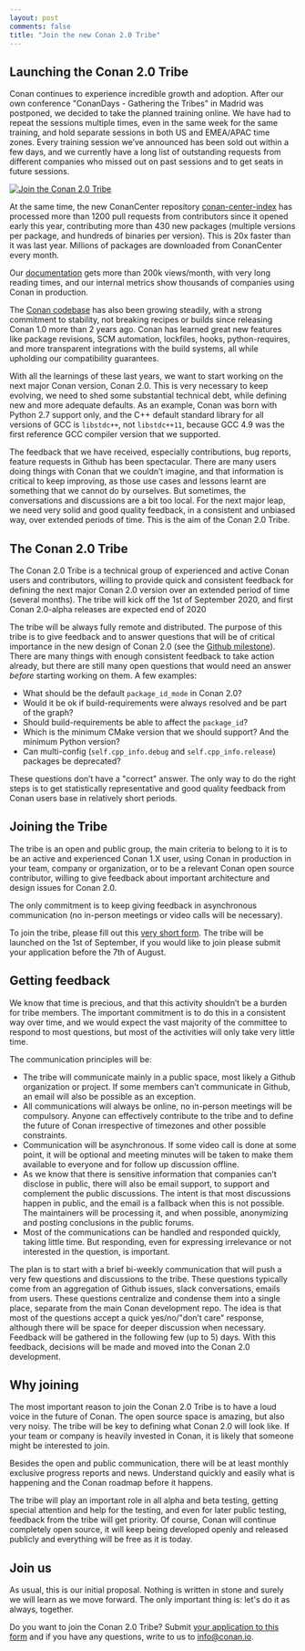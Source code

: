 ```yaml
---
layout: post 
comments: false 
title: "Join the new Conan 2.0 Tribe"
---
```


## Launching the Conan 2.0 Tribe

Conan continues to experience incredible growth and adoption. After our own conference "ConanDays - Gathering the Tribes" in Madrid was postponed, we decided to take the planned training online. We have had to repeat the sessions multiple times, even in the same week for the same training, and hold separate  sessions in both US and EMEA/APAC time zones. Every training session we’ve announced has been sold out within a few days, and we currently have a long list of outstanding requests from different companies who missed out on past sessions and to get seats in future sessions.

<p class="centered">
    <a href="https://docs.google.com/forms/d/e/1FAIpQLScJSLSpWQhvipRLBNOazFv8CBpwtjaJ7S5gCrbMcDUzXb2amg/viewform?usp=sf_link">
        <img src="{{ site.url }}/assets/post_images/2020-07-28/Conan2.0Tribe.png" align="center" alt="Join the Conan 2.0 Tribe"/>
    </a>
</p>

At the same time, the new ConanCenter repository [conan-center-index](https://github.com/conan-io/conan-center-index) has processed more than 1200 pull requests from contributors since it opened early this year, contributing more than 430 new packages (multiple versions per package, and hundreds of binaries per version). This is 20x faster than it was last year. Millions of packages are downloaded from ConanCenter every month. 

Our [documentation](https://docs.conan.io/en/latest/) gets more than 200k views/month, with very long reading times, and our internal metrics show thousands of companies using Conan in production.

The [Conan codebase](https://github.com/conan-io/conan) has also been growing steadily, with a strong commitment to stability, not breaking recipes or builds since releasing Conan 1.0 more than 2 years ago. Conan has learned great new features like package revisions, SCM automation, lockfiles, hooks, python-requires, and more transparent integrations with the build systems, all while upholding our compatibility guarantees.

With all the learnings of these last years, we want to start working on the next major Conan version, Conan 2.0. This is very necessary to keep evolving, we need to shed some substantial technical debt, while defining new and more adequate defaults. As an example, Conan was born with Python 2.7 support only, and the C++ default standard library for all versions of GCC is ``libstdc++``, not ``libstdc++11``, because GCC 4.9 was the first reference GCC compiler version that we supported.

The feedback that we have received, especially contributions, bug reports, feature requests in Github has been spectacular. There are many users doing things with Conan that we couldn’t imagine, and that information is critical to keep improving, as those use cases and lessons learnt are something that we cannot do by ourselves. But sometimes, the conversations and discussions are a bit too local. For the next major leap, we need very solid and good quality feedback, in a consistent and unbiased way, over extended periods of time. This is the aim of the Conan 2.0 Tribe.


## The Conan 2.0 Tribe

The Conan 2.0 Tribe is a technical group of experienced and active Conan users and contributors, willing to provide quick and consistent feedback for defining the next major Conan 2.0 version over an extended period of time (several months). The tribe will kick off the 1st of September 2020, and first Conan 2.0-alpha releases are expected end of 2020

The tribe will be always fully remote and distributed. The purpose of this tribe is to give feedback and to answer questions that will be of critical importance in the new design of Conan 2.0 (see the [Github milestone](https://github.com/conan-io/conan/milestone/59)). There are many things with enough consistent feedback to take action already, but there are still many open questions that would need an answer *before* starting working on them. A few examples:

- What should be the default ``package_id_mode`` in Conan 2.0?
- Would it be ok if build-requirements were always resolved and be part of the graph?
- Should build-requirements be able to affect the ``package_id``?
- Which is the minimum CMake version that we should support? And the minimum Python version?
- Can multi-config (``self.cpp_info.debug`` and ``self.cpp_info.release``) packages be deprecated?

These questions don’t have a "correct" answer. The only way to do the right steps is to get statistically representative and good quality feedback from Conan users base in relatively short periods.


## Joining the Tribe

The tribe is an open and public group, the main criteria to belong to it is to be an active and experienced Conan 1.X user, using Conan in production in your team, company or organization, or to be a relevant Conan open source contributor, willing to give feedback about important architecture and design issues for Conan 2.0.

The only commitment is to keep giving feedback in asynchronous communication (no in-person meetings or video calls will be necessary).

To join the tribe, please fill out this [very short form](https://docs.google.com/forms/d/e/1FAIpQLScJSLSpWQhvipRLBNOazFv8CBpwtjaJ7S5gCrbMcDUzXb2amg/viewform?usp=sf_link). The tribe will be launched on the 1st of September, if you would like to join please submit your application before the 7th of August.


## Getting feedback

We know that time is precious, and that this activity shouldn’t be a burden for tribe members. The important commitment is to do this in a consistent way over time, and we would expect the vast majority of the committee to respond to most questions, but most of the activities will only take very little time. 

The communication principles will be:

- The tribe will communicate mainly in a public space, most likely a Github organization or project. If some members can’t communicate in Github, an email will also be possible as an exception.
- All communications will always be online, no in-person meetings will be compulsory. Anyone can effectively contribute to the tribe and to define the future of Conan irrespective of timezones and other possible constraints.
- Communication will be asynchronous. If some video call is done at some point, it will be optional and meeting minutes will be taken to make them available to everyone and for follow up discussion offline.
- As we know that there is sensitive information that companies can’t disclose in public, there will also be email support, to support and complement the public discussions. The intent is that most discussions happen in public, and the email is a fallback when this is not possible. The maintainers will be processing it, and when possible, anonymizing and posting conclusions in the public forums.
- Most of the communications can be handled and responded quickly, taking little time. But responding, even for expressing irrelevance or not interested in the question, is important.

The plan is to start with a brief bi-weekly communication that will push a very few questions and discussions to the tribe. These questions typically come from an aggregation of Github issues, slack conversations, emails from users. These questions centralize and condense them into a single place, separate from the main Conan development repo. The idea is that most of the questions accept a quick yes/no/"don’t care" response, although there will be space for deeper discussion when necessary. Feedback will be gathered in the following few (up to 5) days. With this feedback, decisions will be made and moved into the Conan 2.0 development.


## Why joining

The most important reason to join the Conan 2.0 Tribe is to have a loud voice in the future of Conan. The open source space is amazing, but also very noisy. The tribe will be key to defining what Conan 2.0 will look like. If your team or company is heavily invested in Conan, it is likely that someone might be interested to join.

Besides the open and public communication, there will be at least monthly exclusive progress reports and news. Understand quickly and easily what is happening and the Conan roadmap before it happens.

The tribe will play an important role in all alpha and beta testing, getting special attention and help for the testing, and even for later public testing, feedback from the tribe will get priority. Of course, Conan will continue completely open source, it will keep being developed openly and released publicly and everything will be free as it is today.


## Join us

As usual, this is our initial proposal. Nothing is written in stone and surely we will learn as we move forward. The only important thing is: let's do it as always, together.

Do you want to join the Conan 2.0 Tribe? Submit [your application to this form](https://docs.google.com/forms/d/e/1FAIpQLScJSLSpWQhvipRLBNOazFv8CBpwtjaJ7S5gCrbMcDUzXb2amg/viewform?usp=sf_link) and if you have any questions, write to us to [info@conan.io](mailto:info@conan.io).
